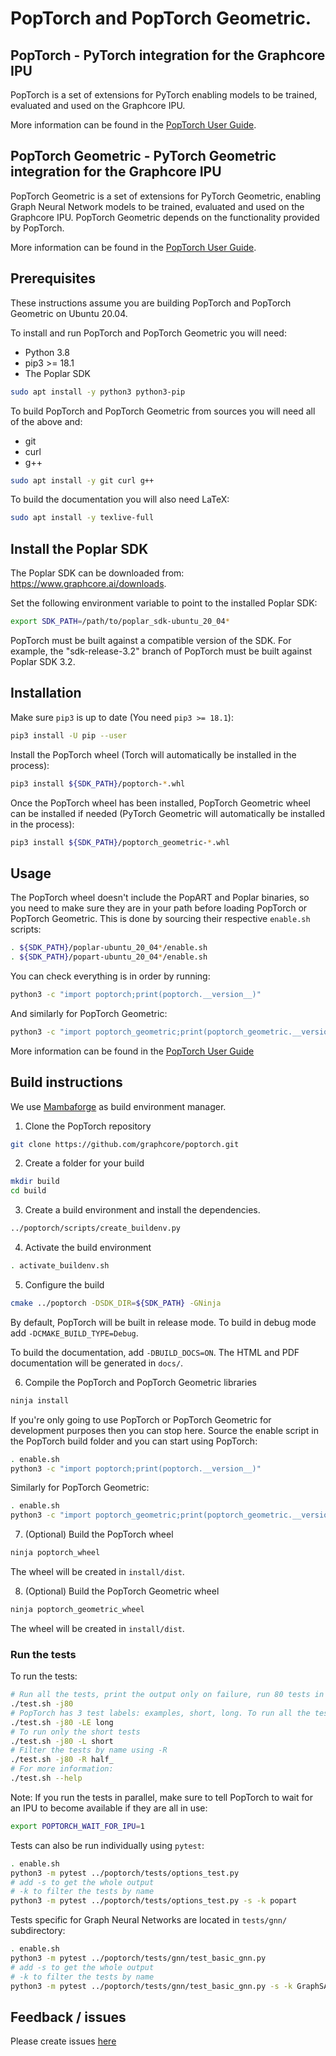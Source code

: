 # PopTorch and PopTorch Geometric.

## PopTorch - PyTorch integration for the Graphcore IPU

PopTorch is a set of extensions for PyTorch enabling models
to be trained, evaluated and used on the Graphcore IPU.

More information can be found in the [PopTorch User Guide](https://docs.graphcore.ai/projects/poptorch-user-guide/).

## PopTorch Geometric - PyTorch Geometric integration for the Graphcore IPU

PopTorch Geometric is a set of extensions for PyTorch Geometric, enabling Graph
Neural Network models to be trained, evaluated and used on the Graphcore IPU.
PopTorch Geometric depends on the functionality provided by PopTorch.

More information can be found in the [PopTorch User Guide](https://docs.graphcore.ai/projects/poptorch-geometric-user-guide).


## Prerequisites

These instructions assume you are building PopTorch and PopTorch Geometric on Ubuntu 20.04.

To install and run PopTorch and PopTorch Geometric you will need:

- Python 3.8
- pip3 >= 18.1
- The Poplar SDK

```sh
sudo apt install -y python3 python3-pip
```

To build PopTorch and PopTorch Geometric from sources you will need all of the above and:

- git
- curl
- g++

```sh
sudo apt install -y git curl g++
```

To build the documentation you will also need LaTeX:

```sh
sudo apt install -y texlive-full
```

## Install the Poplar SDK

The Poplar SDK can be downloaded from: https://www.graphcore.ai/downloads.

Set the following environment variable to point to the installed Poplar SDK:

```sh
export SDK_PATH=/path/to/poplar_sdk-ubuntu_20_04*
```

PopTorch must be built against a compatible version of the SDK. For example, the "sdk-release-3.2" branch of PopTorch must be built against Poplar SDK 3.2.

## Installation

Make sure `pip3` is up to date (You need `pip3 >= 18.1`):

```sh
pip3 install -U pip --user
```

Install the PopTorch wheel (Torch will automatically be installed in the
process):

```sh
pip3 install ${SDK_PATH}/poptorch-*.whl
```

Once the PopTorch wheel has been installed, PopTorch Geometric wheel can be
installed if needed (PyTorch Geometric will automatically be installed in
the process):

```sh
pip3 install ${SDK_PATH}/poptorch_geometric-*.whl
```

## Usage

The PopTorch wheel doesn't include the PopART and Poplar binaries, so you need to make sure they are in your path before loading PopTorch or PopTorch Geometric.
This is done by sourcing their respective `enable.sh` scripts:

```sh
. ${SDK_PATH}/poplar-ubuntu_20_04*/enable.sh
. ${SDK_PATH}/popart-ubuntu_20_04*/enable.sh
```

You can check everything is in order by running:

```sh
python3 -c "import poptorch;print(poptorch.__version__)"
```

And similarly for PopTorch Geometric:

```sh
python3 -c "import poptorch_geometric;print(poptorch_geometric.__version__)"
```

More information can be found in the [PopTorch User Guide](https://docs.graphcore.ai/projects/poptorch-user-guide/)

## Build instructions

We use [Mambaforge](https://github.com/conda-forge/miniforge#mambaforge) as build environment manager.

1. Clone the PopTorch repository

```sh
git clone https://github.com/graphcore/poptorch.git
```

2. Create a folder for your build

```sh
mkdir build
cd build
```

3. Create a build environment and install the dependencies.

```sh
../poptorch/scripts/create_buildenv.py
```

4. Activate the build environment

```sh
. activate_buildenv.sh
```

5. Configure the build

```sh
cmake ../poptorch -DSDK_DIR=${SDK_PATH} -GNinja
```

By default, PopTorch will be built in release mode. To build in debug mode add `-DCMAKE_BUILD_TYPE=Debug`.

To build the documentation, add `-DBUILD_DOCS=ON`. The HTML and PDF documentation will be generated in `docs/`.

6. Compile the PopTorch and PopTorch Geometric libraries

```sh
ninja install
```

If you're only going to use PopTorch or PopTorch Geometric for development purposes then you can stop here.
Source the enable script in the PopTorch build folder and you can start using PopTorch:

```sh
. enable.sh
python3 -c "import poptorch;print(poptorch.__version__)"
```

Similarly for PopTorch Geometric:
```sh
. enable.sh
python3 -c "import poptorch_geometric;print(poptorch_geometric.__version__)"
```

7. (Optional) Build the PopTorch wheel

```sh
ninja poptorch_wheel
```

The wheel will be created in `install/dist`.

8. (Optional) Build the PopTorch Geometric wheel

```sh
ninja poptorch_geometric_wheel
```

The wheel will be created in `install/dist`.

### Run the tests

To run the tests:

```sh
# Run all the tests, print the output only on failure, run 80 tests in parallel
./test.sh -j80
# PopTorch has 3 test labels: examples, short, long. To run all the tests except the long ones:
./test.sh -j80 -LE long
# To run only the short tests
./test.sh -j80 -L short
# Filter the tests by name using -R
./test.sh -j80 -R half_
# For more information:
./test.sh --help
```

Note: If you run the tests in parallel, make sure to tell PopTorch to wait for an IPU to become available if they are all in use:

```sh
export POPTORCH_WAIT_FOR_IPU=1
```

Tests can also be run individually using `pytest`:

```sh
. enable.sh
python3 -m pytest ../poptorch/tests/options_test.py
# add -s to get the whole output
# -k to filter the tests by name
python3 -m pytest ../poptorch/tests/options_test.py -s -k popart
```

Tests specific for Graph Neural Networks are located in `tests/gnn/` subdirectory:

```sh
. enable.sh
python3 -m pytest ../poptorch/tests/gnn/test_basic_gnn.py
# add -s to get the whole output
# -k to filter the tests by name
python3 -m pytest ../poptorch/tests/gnn/test_basic_gnn.py -s -k GraphSAGE
```

## Feedback / issues

Please create issues [here](https://github.com/graphcore/poptorch/issues)
